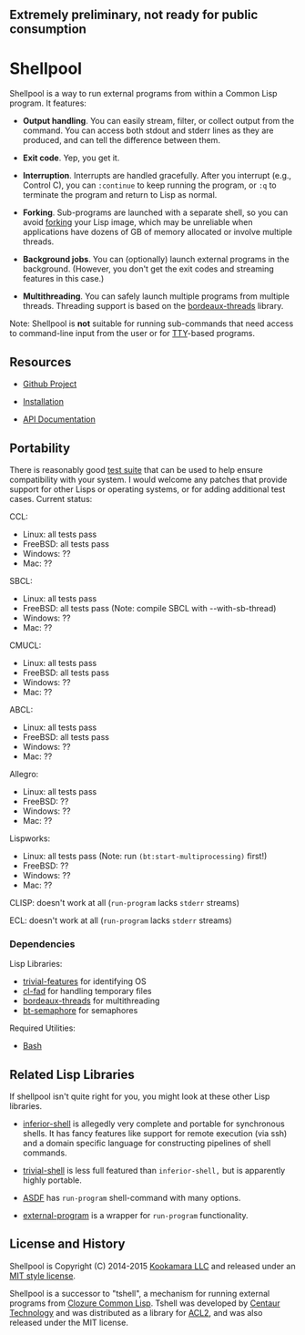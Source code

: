 ## Extremely preliminary, not ready for public consumption

Shellpool
=========

Shellpool is a way to run external programs from within a Common Lisp
program.  It features:

 - **Output handling**.  You can easily stream, filter, or collect output from
   the command.  You can access both stdout and stderr lines as they are
   produced, and can tell the difference between them.

 - **Exit code**.  Yep, you get it.

 - **Interruption**.  Interrupts are handled gracefully.  After you interrupt
   (e.g., Control C), you can `:continue` to keep running the program, or `:q`
   to terminate the program and return to Lisp as normal.

 - **Forking**.  Sub-programs are launched with a separate shell, so you can
   avoid [forking](http://en.wikipedia.org/wiki/Fork_%28operating_system%29)
   your Lisp image, which may be unreliable when applications have dozens of GB
   of memory allocated or involve multiple threads.

 - **Background jobs**.  You can (optionally) launch external programs in the
   background.  (However, you don't get the exit codes and streaming features
   in this case.)

 - **Multithreading**.  You can safely launch multiple programs from multiple
   threads.  Threading support is based on the
   [bordeaux-threads](http://common-lisp.net/project/bordeaux-threads/)
   library.

Note: Shellpool is **not** suitable for running sub-commands that need access
to command-line input from the user or for
[TTY](https://en.wikipedia.org/wiki/Terminal_emulator)-based programs.


## Resources

 - [Github Project](https://github.com/jaredcdavis/shellpool)

 - [Installation](INSTALL.md)

 - [API Documentation](DOC.md)


## Portability

There is reasonably good [test suite](test/) that can be used to help ensure
compatibility with your system.  I would welcome any patches that provide
support for other Lisps or operating systems, or for adding additional test
cases.  Current status:

CCL:
  - Linux: all tests pass
  - FreeBSD: all tests pass
  - Windows: ??
  - Mac: ??

SBCL:

  - Linux: all tests pass
  - FreeBSD: all tests pass (Note: compile SBCL with --with-sb-thread)
  - Windows: ??
  - Mac: ??

CMUCL:
  - Linux: all tests pass
  - FreeBSD: all tests pass
  - Windows: ??
  - Mac: ??

ABCL:
  - Linux: all tests pass
  - FreeBSD: all tests pass
  - Windows: ??
  - Mac: ??

Allegro:
  - Linux: all tests pass
  - FreeBSD: ??
  - Windows: ??
  - Mac: ??

Lispworks:
  - Linux: all tests pass (Note: run `(bt:start-multiprocessing)` first!)
  - FreeBSD: ??
  - Windows: ??
  - Mac: ??

CLISP: doesn't work at all (`run-program` lacks `stderr` streams)

ECL: doesn't work at all (`run-program` lacks `stderr` streams)


### Dependencies

Lisp Libraries:

  - [trivial-features](http://www.cliki.net/trivial-features) for identifying OS
  - [cl-fad](http://weitz.de/cl-fad/) for handling temporary files
  - [bordeaux-threads](http://common-lisp.net/project/bordeaux-threads/) for multithreading
  - [bt-semaphore](https://github.com/rmoritz/bt-semaphore) for semaphores

Required Utilities:

  - [Bash](https://www.gnu.org/software/bash/)


## Related Lisp Libraries

If shellpool isn't quite right for you, you might look at these other Lisp
libraries.

 - [inferior-shell](http://common-lisp.net/projects/qitab/) is allegedly very
   complete and portable for synchronous shells.  It has fancy features like
   support for remote execution (via ssh) and a domain specific language for
   constructing pipelines of shell commands.

 - [trivial-shell](http://common-lisp.net/project/trivial-shell/) is less full
   featured than `inferior-shell,` but is apparently highly portable.

 - [ASDF](http://common-lisp.net/project/asdf/asdf.html) has `run-program`
   shell-command with many options.

 - [external-program](https://github.com/sellout/external-program) is a wrapper
   for `run-program` functionality.


## License and History

Shellpool is Copyright (C) 2014-2015 [Kookamara LLC](http://www.kookamara.com/)
and released under an [MIT style license](LICENSE).

Shellpool is a successor to "tshell", a mechanism for running external programs
from [Clozure Common Lisp](http://ccl.clozure.com/).  Tshell was developed by
[Centaur Technology](http://www.centtech.com/) and was distributed as a library
for [ACL2](http://www.cs.utexas.edu/users/moore/acl2), and was also released
under the MIT license.
